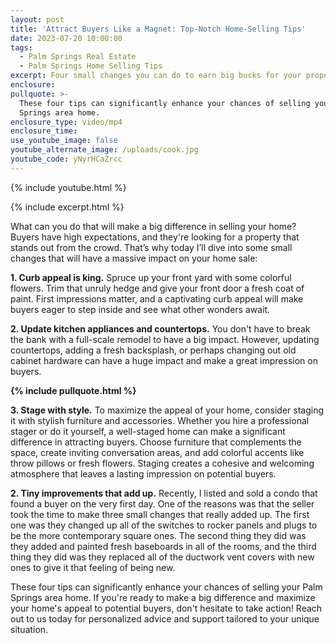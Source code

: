 ```yaml
---
layout: post
title: 'Attract Buyers Like a Magnet: Top-Notch Home-Selling Tips'
date: 2023-07-20 10:00:00
tags:
  - Palm Springs Real Estate
  - Palm Springs Home Selling Tips
excerpt: Four small changes you can do to earn big bucks for your property.
enclosure:
pullquote: >-
  These four tips can significantly enhance your chances of selling your Palm
  Springs area home.
enclosure_type: video/mp4
enclosure_time:
use_youtube_image: false
youtube_alternate_image: /uploads/cook.jpg
youtube_code: yNyrHCaZrcc
---
```

{% include youtube.html %}

{% include excerpt.html %}

What can you do that will make a big difference in selling your home? Buyers have high expectations, and they're looking for a property that stands out from the crowd. That’s why today I’ll dive into some small changes that will have a massive impact on your home sale:

**1\. Curb appeal is king.** Spruce up your front yard with some colorful flowers. Trim that unruly hedge and give your front door a fresh coat of paint. First impressions matter, and a captivating curb appeal will make buyers eager to step inside and see what other wonders await.

**2\. Update kitchen appliances and countertops.** You don't have to break the bank with a full-scale remodel to have a big impact. However, updating countertops, adding a fresh backsplash, or perhaps changing out old cabinet hardware can have a huge impact and make a great impression on buyers.

**{% include pullquote.html %}**

**3\. Stage with style.** To maximize the appeal of your home, consider staging it with stylish furniture and accessories. Whether you hire a professional stager or do it yourself, a well-staged home can make a significant difference in attracting buyers. Choose furniture that complements the space, create inviting conversation areas, and add colorful accents like throw pillows or fresh flowers. Staging creates a cohesive and welcoming atmosphere that leaves a lasting impression on potential buyers.

**2\. Tiny improvements that add up.** Recently, I listed and sold a condo that found a buyer on the very first day. One of the reasons was that the seller took the time to make three small changes that really added up. The first one was they changed up all of the switches to rocker panels and plugs to be the more contemporary square ones. The second thing they did was they added and painted fresh baseboards in all of the rooms, and the third thing they did was they replaced all of the ductwork vent covers with new ones to give it that feeling of being new.

These four tips can significantly enhance your chances of selling your Palm Springs area home. If you're ready to make a big difference and maximize your home's appeal to potential buyers, don't hesitate to take action! Reach out to us today for personalized advice and support tailored to your unique situation.